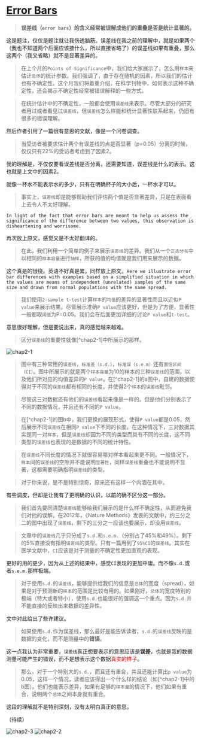 # [Error Bars](https://www.nature.com/articles/nmeth.2659)

>**误差线（`error bars`）的含义经常被误解成他们的重叠是否是统计显著的。**

这是题注，仅仅是题注就让我伤透脑筋。误差线在我之前的理解中，就是如果两个（我也不知道两个后面应该接什么，所以直接省略了）的误差线如果有重叠，那么这两个（我又省略）就不是显著差异的。

>在上个月的`Points of Significance`中，我们给大家展示了，怎么用`样本`来估计`总体`的统计参数。我们强调了，由于存在随机的因素，所以我们的估计也有不确定性。这个月我们将着重介绍，在科学刊物中，如何表示这种不确定性，还会揭示不确定性经常被错误解释的一些方式。

>在统计估计中的不确定性，一般都会使用`误差线`来表示。尽管大部分的研究者用过或者看见过`误差线`，但`误差线`怎么样能和统计显著性联系起来，仍旧有很多的错误理解。

然后作者引用了一篇很有意思的文献，像是一个问卷调查。

>当受访者被要求估计两个有误差线的点是否显著（p=0.05）分离的时候，仅仅只有22%的受访者考虑到了因素2。

我的理解是，不仅仅要看误差线是否分离，还需要知道，误差线是什么的表示。这也就是上文中的因素2。

就像一杯水不能表示水的多少，只有在明确杯子的大小后，一杯水才可以。

>事实上，`误差线`却是能够帮助我们评估两个值是否显著差异，只是在表面看上去令人不太好理解。

`In light of the fact that error bars are meant to help us assess the significance of the difference between two values, this observation is disheartening and worrisome.`

再次放上原文，感觉又是不太好翻译的。

>在此，我们利用一个简单的例子来展示`误差线`的差异。我们从一个`正态分布`中以相同的`样本容量`进行`抽样`，所获的值的均值就是我们用来展示的数据。

这个真是的很绕。英语不好真是累。同样放上原文。`Here we illustrate error bar differences with examples based on a simplified situation in which the values are means of independent (unrelated) samples of the same size and drawn from normal populations with the same spread.`

>我们使用`2-sample t-test`计算`样本`的`均值`的差异的显著性而且以近似`P value`来展示结果。尽管展示准确`P value`应该更好，但是为了方便，显著性一般都取`阈值`为P=0.05。我们会在后面更加详细的讨论`P value`和`t-test`。
 

意思很好理解，但是要说出来，真的感觉越来越难。

>区分`误差线`的重要性就像[^chap2-1]中所展示的那样。

![chap2-1](http://wx2.sinaimg.cn/mw690/0060lm7Tly1fr4b03jzilj30ci0720u5.jpg)

>图中有三种常用的`误差线`，`标准差（s.d.）`，`标准误（s.e.m）`还有`置信区间（CI）`。图中所展示的就是两个`样本容量`为10的样本的三种`误差线`的范围，以及他们所对应的均值差异的`P value`。在[^chap2-1]的a图中，自建的数据使得对于不同的`误差线`都有相同的长度，并使得2个`样本`的`误差线`毗邻。

>尽管这三对数据还有他们的`误差线`看起来像是一样的。但是他们分别表示了不同的数据情况，并且还有不同的`P value`。

>在[^chap2-1]的图b中，我们更换的展现形式，使得`P value`都是0.05，然后展示不同`误差线`在相同`P value`下不同的长度。在这种情况下，三对数据其实是同一对`样本`，但是`误差线`却因为不同的类型而具有不同的长度，这不同类型的`误差线`也表现的是数据的不同的统计特性。

>在`误差线`不同长度的情况下就很容易哪对样本看起来更不同。一般情况下，`样本`间的`误差线`的空隙并不能说明`显著性`，同样`误差线`重叠也不能说明不显著，这都需要明确指明`误差线`的类型。

>对于你来说，是不是特别惊奇，原来还有这样一个内涵在其中。

有些调皮，但却是让我有了更明确的认识，以前的确不区分这一部分。

>我们首先要同清楚`误差线`能够给我们展示的是什么样不确定性，从而避免我们对他的误解。在2012年，《Nature Methods》发表的文献中，约三分之二的图中出现了`误差线`，剩下的三分之一应该也要展示，却没用`误差线`。

>文章中的`误差线`几乎只分成了`s.d.`和`s.e.m.`（分别占了45%和49%）。剩下的5%直接没有指明`误差线`的类型。只有一篇用到了`95%CI`的`误差线`。其实在医学文献中，`CI`应该是对于测量的不确定性更加直观的表现。

更好的用的更少，因为从上述的结果中，感觉`CI`表现的更加中庸。而不像`s.d.`或者`s.e.m.`那样极端。

>对于使用`s.d.`的`误差线`，能够提供给我们的信息是`总体`的宽度（spread），如果是对于预测新的`样本`的范围是比较有用的。如果刚好，`总体`的宽度特别的极端（特大或者特小），使用`s.d.`也能很好的强调这一个重点。因为`s.d.`并不能直接的反映出来数据的差异性。

文中对此给出了些许建议。

>如果使用`s.d.`作为误差线，那么最好是能告诉读者，`s.d.`的`误差线`反映的是数据的变化，而不是测量中的**错误**。

这一点我认为非常重要，`误差线`真正想要表示的意思应该是**误差**，也就是我的数据测量可能产生的错误，而不是想表示这个数据<font color='red'>真实的样子</font>。

>那么，对于一个特别大的`s.d.`，而且还有重合，并且还能计算出`p value`为0.05，这样一个情况，读者应该得出一个什么样的结论（如[^chap2-1]中的b图）。他们也能表示差异，如果有足够的`样本量`的情况下，他们如果有重合，说明两个`总体`之间本身就有重合。 

这段的理解就不是特别深刻，没有太明白真正的意思。

（待续）

![chap2-3](http://wx3.sinaimg.cn/mw690/0060lm7Tly1fr4b0369dmj30cf06fjs3.jpg)
![chap2-2](http://wx4.sinaimg.cn/mw690/0060lm7Tly1fr4b03e6stj30cn096767.jpg)

